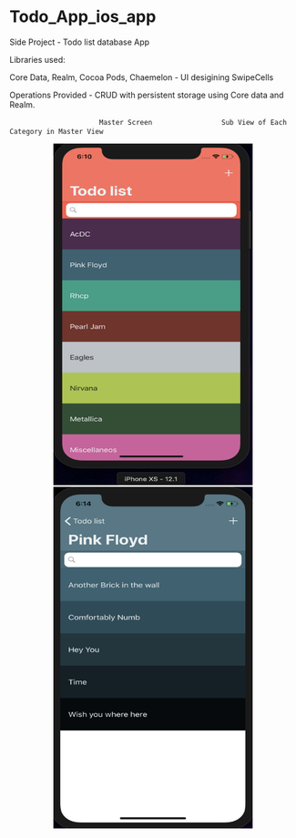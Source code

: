 # Todo_App_ios_app

Side Project - Todo list database App

Libraries used:

Core Data,
Realm,
Cocoa Pods,
Chaemelon - UI desigining
SwipeCells


Operations Provided - CRUD with persistent storage using Core data and Realm.

                          Master Screen                 Sub View of Each Category in Master View     
<p align="center">
  <img src="https://github.com/deepak-ucfknight/Todo_App_ios_app/blob/master/Screen%20Shot%202019-01-21%20at%206.10.31%20PM.png" width="350" height="600" title="Main Screen">
  <img src="https://github.com/deepak-ucfknight/Todo_App_ios_app/blob/master/Screen%20Shot%202019-01-21%20at%206.14.39%20PM.png" width="350" height="600" alt="Sub View of Each Category">
</p>


